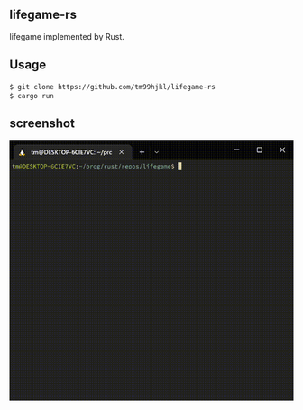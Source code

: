 ## lifegame-rs
lifegame implemented by Rust.

## Usage
```
$ git clone https://github.com/tm99hjkl/lifegame-rs
$ cargo run
```

## screenshot
![screenshot](screenshot.gif)
